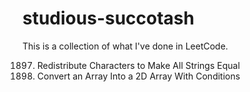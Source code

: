 # studious-succotash

This is a collection of what I've done in LeetCode.

1897. Redistribute Characters to Make All Strings Equal
2610. Convert an Array Into a 2D Array With Conditions

